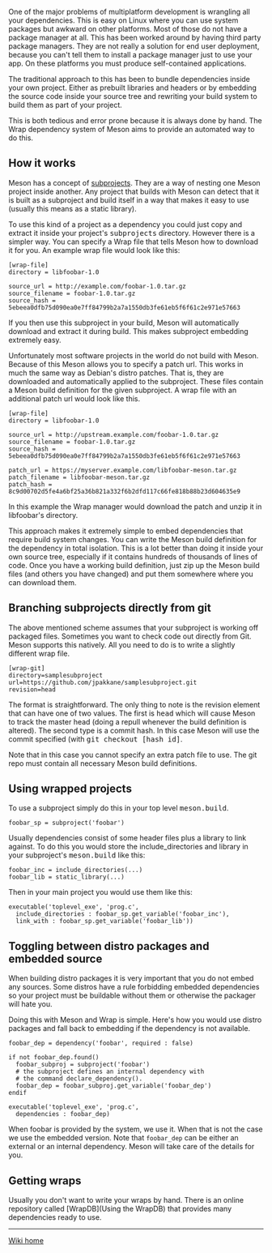 One of the major problems of multiplatform development is wrangling all your dependencies. This is easy on Linux where you can use system packages but awkward on other platforms. Most of those do not have a package manager at all. This has been worked around by having third party package managers. They are not really a solution for end user deployment, because you can't tell them to install a package manager just to use your app. On these platforms you must produce self-contained applications.

The traditional approach to this has been to bundle dependencies inside your own project. Either as prebuilt libraries and headers or by embedding the source code inside your source tree and rewriting your build system to build them as part of your project.

This is both tedious and error prone because it is always done by hand. The Wrap dependency system of Meson aims to provide an automated way to do this.

## How it works

Meson has a concept of [subprojects](Subprojects). They are a way of nesting one Meson project inside another. Any project that builds with Meson can detect that it is built as a subproject and build itself in a way that makes it easy to use (usually this means as a static library).

To use this kind of a project as a dependency you could just copy and extract it inside your project's <tt>subprojects</tt> directory. However there is a simpler way. You can specify a Wrap file that tells Meson how to download it for you. An example wrap file would look like this:

    [wrap-file]
    directory = libfoobar-1.0

    source_url = http://example.com/foobar-1.0.tar.gz
    source_filename = foobar-1.0.tar.gz
    source_hash = 5ebeea0dfb75d090ea0e7ff84799b2a7a1550db3fe61eb5f6f61c2e971e57663

If you then use this subproject in your build, Meson will automatically download and extract it during build. This makes subproject embedding extremely easy.

Unfortunately most software projects in the world do not build with Meson. Because of this Meson allows you to specify a patch url. This works in much the same way as Debian's distro patches. That is, they are downloaded and automatically applied to the subproject. These files contain a Meson build definition for the given subproject. A wrap file with an additional patch url would look like this.

    [wrap-file]
    directory = libfoobar-1.0

    source_url = http://upstream.example.com/foobar-1.0.tar.gz
    source_filename = foobar-1.0.tar.gz
    source_hash = 5ebeea0dfb75d090ea0e7ff84799b2a7a1550db3fe61eb5f6f61c2e971e57663

    patch_url = https://myserver.example.com/libfoobar-meson.tar.gz
    patch_filename = libfoobar-meson.tar.gz
    patch_hash = 8c9d00702d5fe4a6bf25a36b821a332f6b2dfd117c66fe818b88b23d604635e9

In this example the Wrap manager would download the patch and unzip it in libfoobar's directory.

This approach makes it extremely simple to embed dependencies that require build system changes. You can write the Meson build definition for the dependency in total isolation. This is a lot better than doing it inside your own source tree, especially if it contains hundreds of thousands of lines of code. Once you have a working build definition, just zip up the Meson build files (and others you have changed) and put them somewhere where you can download them.

## Branching subprojects directly from git

The above mentioned scheme assumes that your subproject is working off packaged files. Sometimes you want to check code out directly from Git. Meson supports this natively. All you need to do is to write a slightly different wrap file.

    [wrap-git]
    directory=samplesubproject
    url=https://github.com/jpakkane/samplesubproject.git
    revision=head

The format is straightforward. The only thing to note is the revision element that can have one of two values. The first is <tt>head</tt> which will cause Meson to track the master head (doing a repull whenever the build definition is altered). The second type is a commit hash. In this case Meson will use the commit specified (with <tt>git checkout [hash id]</tt>.

Note that in this case you cannot specify an extra patch file to use. The git repo must contain all necessary Meson build definitions.

## Using wrapped projects

To use a subproject simply do this in your top level <tt>meson.build</tt>.

    foobar_sp = subproject('foobar')

Usually dependencies consist of some header files plus a library to link against. To do this you would store the include_directories and library in your subproject's <tt>meson.build</tt> like this:

    foobar_inc = include_directories(...)
    foobar_lib = static_library(...)

Then in your main project you would use them like this:

    executable('toplevel_exe', 'prog.c',
      include_directories : foobar_sp.get_variable('foobar_inc'),
      link_with : foobar_sp.get_variable('foobar_lib'))

## Toggling between distro packages and embedded source

When building distro packages it is very important that you do not embed any sources. Some distros have a rule forbidding embedded dependencies so your project must be buildable without them or otherwise the packager will hate you.

Doing this with Meson and Wrap is simple. Here's how you would use distro packages and fall back to embedding if the dependency is not available.

    foobar_dep = dependency('foobar', required : false)

    if not foobar_dep.found()
      foobar_subproj = subproject('foobar')
      # the subproject defines an internal dependency with
      # the command declare_dependency().
      foobar_dep = foobar_subproj.get_variable('foobar_dep')
    endif

    executable('toplevel_exe', 'prog.c',
      dependencies : foobar_dep)

When foobar is provided by the system, we use it. When that is not the case we use the embedded version. Note that `foobar_dep` can be either an external or an internal dependency. Meson will take care of the details for you.

## Getting wraps

Usually you don't want to write your wraps by hand. There is an online repository called [WrapDB](Using the WrapDB) that provides many dependencies ready to use.

----

[Wiki home](Home)